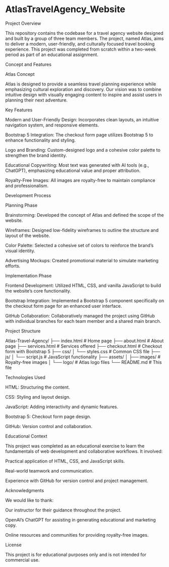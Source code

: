 # AtlasTravelAgency_Website

Project Overview

This repository contains the codebase for a travel agency website designed and built by a group of three team members. The project, named Atlas, aims to deliver a modern, user-friendly, and culturally focused travel booking experience. This project was completed from scratch within a two-week period as part of an educational assignment.

Concept and Features

Atlas Concept

Atlas is designed to provide a seamless travel planning experience while emphasizing cultural exploration and discovery. Our vision was to combine intuitive design with visually engaging content to inspire and assist users in planning their next adventure.

Key Features

Modern and User-Friendly Design: Incorporates clean layouts, an intuitive navigation system, and responsive elements.

Bootstrap 5 Integration: The checkout form page utilizes Bootstrap 5 to enhance functionality and styling.

Logo and Branding: Custom-designed logo and a cohesive color palette to strengthen the brand identity.

Educational Copywriting: Most text was generated with AI tools (e.g., ChatGPT), emphasizing educational value and proper attribution.

Royalty-Free Images: All images are royalty-free to maintain compliance and professionalism.

Development Process

Planning Phase

Brainstorming: Developed the concept of Atlas and defined the scope of the website.

Wireframes: Designed low-fidelity wireframes to outline the structure and layout of the website.

Color Palette: Selected a cohesive set of colors to reinforce the brand’s visual identity.

Advertising Mockups: Created promotional material to simulate marketing efforts.

Implementation Phase

Frontend Development: Utilized HTML, CSS, and vanilla JavaScript to build the website’s core functionality.

Bootstrap Integration: Implemented a Bootstrap 5 component specifically on the checkout form page for an enhanced user interface.

GitHub Collaboration: Collaboratively managed the project using GitHub with individual branches for each team member and a shared main branch.

Project Structure

Atlas-Travel-Agency/
├── index.html            # Home page
├── about.html            # About page
├── services.html         # Services offered
├── checkout.html         # Checkout form with Bootstrap 5
├── css/
│   └── styles.css        # Common CSS file
├── js/
│   └── script.js         # JavaScript functionality
├── assets/
│   ├── images/           # Royalty-free images
│   └── logo/             # Atlas logo files
└── README.md             # This file

Technologies Used

HTML: Structuring the content.

CSS: Styling and layout design.

JavaScript: Adding interactivity and dynamic features.

Bootstrap 5: Checkout form page design.

GitHub: Version control and collaboration.

Educational Context

This project was completed as an educational exercise to learn the fundamentals of web development and collaborative workflows. It involved:

Practical application of HTML, CSS, and JavaScript skills.

Real-world teamwork and communication.

Experience with GitHub for version control and project management.

Acknowledgments

We would like to thank:

Our instructor for their guidance throughout the project.

OpenAI’s ChatGPT for assisting in generating educational and marketing copy.

Online resources and communities for providing royalty-free images.

License

This project is for educational purposes only and is not intended for commercial use.

